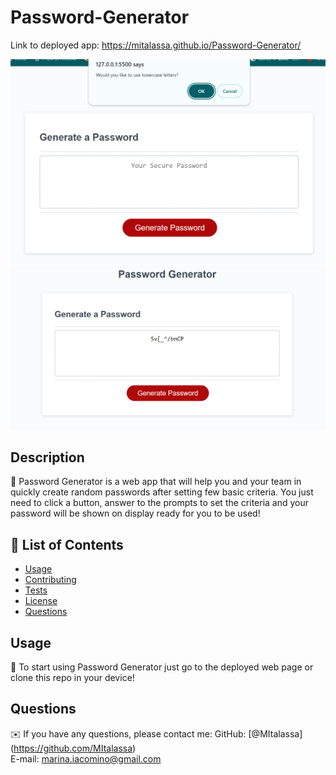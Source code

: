# Password-Generator

  Link to deployed app: https://mitalassa.github.io/Password-Generator/

  <img src="./assets/screenshots/Screenshot (26).png">
  <img src="./assets/screenshots/Screenshot (27).png">


  ## Description

  📖 Password Generator is a web app that will help you and your team in quickly create random passwords after setting few basic criteria. You just need to click a button, answer to the prompts to set the criteria and your password will be shown on display ready for you to be used!

  ## 📂 List of Contents
  * [Usage](#usage)
  * [Contributing](#contributing)
  * [Tests](#tests)
  * [License](#license)
  * [Questions](#questions)
  

  ## Usage

  💽 To start using Password Generator just go to the deployed web page or clone this repo in your device!
  
  ## Questions

  ✉️ If you have any questions, please contact me:
  GitHub: [@MItalassa] (https://github.com/MItalassa)<br />
  E-mail: marina.iacomino@gmail.com

